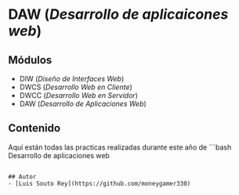 # DAW (*Desarrollo de aplicaicones web*)

## Módulos

- DIW (*Diseño de Interfaces Web*)
- DWCS (*Desarrollo Web en Cliente*)
- DWCC (*Desarrollo Web en Servidor*)
- DAW (*Desarrollo de Aplicaciones Web*)

## Contenido
Aquí están todas las practicas realizadas durante este año de ```bash
Desarrollo de aplicaciones web
```

## Autor
- [Luis Souto Rey](https://github.com/moneygamer330)


